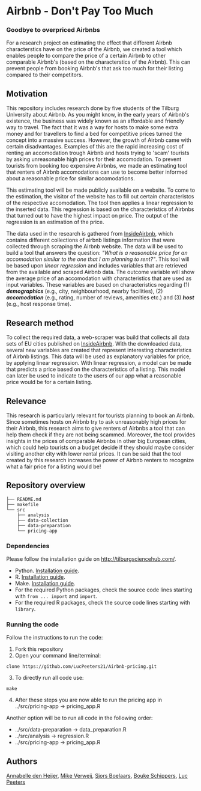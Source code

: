 # Airbnb - Don't Pay Too Much
### Goodbye to overpriced Airbnbs

For a research project on estimating the effect that different Airbnb characterstics have on the price of the Airbnb, we created a tool which enables people to compare the price of a certain Airbnb to other comparable Airbnb's (based on the characterstics of the Airbnb). This can prevent people from booking Airbnb's that ask too much for their listing compared to their competitors. 


## Motivation

This repository includes research done by five students of the Tilburg University about Airbnb. As you might know, in the early years of Airbnb's existence, the business was widely known as an affordable and friendly way to travel. The fact that it was a way for hosts to make some extra money and for travellers to find a bed for competitive prices turned the concept into a massive success. However, the growth of Airbnb came with certain disadvantages. Examples of this are the rapid increasing cost of renting an accomodation trough Airbnb and hosts trying to 'scam' tourists by asking unreasonable high prices for their accomodation. To prevent tourists from booking too expensive Airbnbs, we made an estimating tool that renters of Airbnb accomodations can use to become better informed about a reasonable price for similar accomodations. 

This estimating tool will be made publicly available on a website. To come to the estimation, the visitor of the website has to fill out certain characteristcs of the  respective accomodation. The tool then applies a linear regression to the inserted data. This regression is based on the characteristics of Airbnbs that turned out to have the highest impact on price. The output of the regression is an estimation of the price. 

The data used in the research is gathered from [InsideAirbnb](http://insideairbnb.com/get-the-data.html), which contains different collections of airbnb listings information that were collected through scraping the Airbnb website. The data will be used to build a tool that answers the question: *"What is a reasonable price for an accomodation similar to the one that I am planning to rent?"*. This tool will be based upon *linear regression* and includes variables that are retrieved from the available and scraped Airbnb data. The outcome variable will show the average price of an accomodation with characteristics that are used as input variables. These variables are based on characteristics regarding (1) ***demographics*** (e.g., city, neighbourhood, nearby facilities), (2) ***accomodation*** (e.g., rating, number of reviews, amenities etc.) and (3) ***host*** (e.g., host response time). 

## Research method 

To collect the required data, a web-scraper was build that collects all data sets of EU cities published on [InsideAirbnb](http://insideairbnb.com/get-the-data.html). With the downloaded data, several new variables are created that represent interesting characteristics of Airbnb listings. This data will be used as explanatory variables for price, by applying linear regression. With linear regression, a model can be made that predicts a price based on the characteristics of a listing. This model can later be used to indicate to the users of our app what a reasonable price would be for a certain listing.

## Relevance

This research is particularly relevant for tourists planning to book an Airbnb. Since sometimes hosts on Airbnb try to ask unreasonably high prices for their Airbnb, this research aims to give renters of Airbnbs a tool that can help them check if they are not being scammed. Moreover, the tool provides insights in the prices of comparable Airbnbs in other big European cities, which could help tourists on a budget decide if they should maybe consider visiting another city with lower rental prices. It can be said that the tool created by this research increases the power of Airbnb renters to recognize what a fair price for a listing would be!

## Repository overview

```
├── README.md
├── makefile
└── src
    ├── analysis
    ├── data-collection
    ├── data-preparation
    └── pricing-app
```

### Dependencies

Please follow the installation guide on http://tilburgsciencehub.com/.

- Python. [Installation guide](https://tilburgsciencehub.com/building-blocks/configure-your-computer/statistics-and-computation/python/).
- R. [Installation guide](https://tilburgsciencehub.com/building-blocks/configure-your-computer/statistics-and-computation/r/).
- Make. [Installation guide](https://tilburgsciencehub.com/building-blocks/configure-your-computer/automation-and-workflows/make/).
- For the required Python packages, check the source code lines starting with ```from ... import``` and ```import```.
- For the required R packages, check the source code lines starting with ```library```.

### Running the code

Follow the instructions to run the code:
1. Fork this repository
2. Open your command line/terminal:

```
clone https://github.com/LucPeeters21/Airbnb-pricing.git
```
3. To directly run all code use:

```
make
```
4. After these steps you are now able to run the pricing app in ../src/pricing-app -> pricing_app.R

Another option will be to run all code in the following order:
- ../src/data-preparation -> data_preparation.R
- ../src/analysis -> regression.R
- ../src/pricing-app -> pricing_app.R


## Authors

[Annabelle den Heijer](https://github.com/annabelledenh), [Mike Verweij](https://github.com/Mikeverweij96), [Sjors Boelaars](https://github.com/SjorsBoelaars1), [Bouke Schippers](https://github.com/BSchippers1), [Luc Peeters](https://github.com/LucPeeters21)
